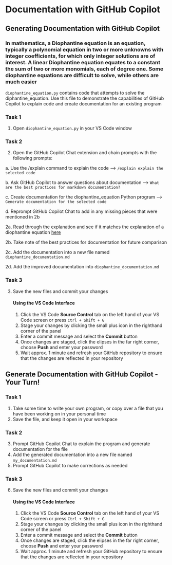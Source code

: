 # Documentation with GitHub Copilot

## Generating Documentation with GitHub Copilot

### In mathematics, a Diophantine equation is an equation, typically a polynomial equation in two or more unknowns with integer coefficients, for which only integer solutions are of interest. A linear Diophantine equation equates to a constant the sum of two or more monomials, each of degree one. Some diophantine equations are difficult to solve, while others are much easier

`diophantine_equation.py` contains code that attempts to solve the diphantine_equation. Use this file to demonstrate the capabilities of GitHub Copilot to explain code and create documentation for an existing program

### Task 1

1. Open `diophantine_equation.py` in your VS Code window

### Task 2

2. Open the GitHub Copilot Chat extension and chain prompts with the following prompts: 

  a. Use the /explain command to explain the code --> `/explain explain the selected code`
  
  b. Ask GitHub Copilot to answer questions about documentation --> `What are the best practices for markdown documentation?`
  
  c. Create documentation for the diophantine_equation Python program --> `Generate documentation for the selected code`
  
  d. Reprompt GitHub Copilot Chat to add in any missing pieces that were mentioned in 2b

  2a. Read through the explanation and see if it matches the explanation of a diophantine equation [here](https://mathworld.wolfram.com/DiophantineEquation.html)
  
  2b. Take note of the best practices for documentation for future comparison
  
  2c. Add the documentation into a new file named `diophantine_documentation.md`
  
  2d. Add the improved documentation into `diophantine_documentation.md`

### Task 3

3. Save the new files and commit your changes 

    #### Using the VS Code Interface

    1. Click the VS Code **Source Control** tab on the left hand of your VS Code screen or press `Ctrl + Shift + G` 
    2. Stage your changes by clicking the small plus icon in the righthand corner of the panel
    3. Enter a commit message and select the **Commit** button
    4. Once changes are staged, click the elipses in the far right corner, choose **Push** and enter your password
    5. Wait approx. 1 minute and refresh your GitHub repository to ensure that the changes are reflected in your repository

## Generate Documentation with GitHub Copilot - Your Turn!

### Task 1
1. Take some time to write your own program, or copy over a file that you have been working on in your personal time
2. Save the file, and keep it open in your workspace

### Task 2

3. Prompt GitHub Copilot Chat to explain the program and generate documentation for the file
4. Add the generated documentation into a new file named `my_documentation.md`
5. Prompt GitHub Copilot to make corrections as needed

### Task 3

6. Save the new files and commit your changes

    #### Using the VS Code Interface

    1. Click the VS Code **Source Control** tab on the left hand of your VS Code screen or press `Ctrl + Shift + G` 
    2. Stage your changes by clicking the small plus icon in the righthand corner of the panel
    3. Enter a commit message and select the **Commit** button
    4. Once changes are staged, click the elipses in the far right corner, choose **Push** and enter your password
    5. Wait approx. 1 minute and refresh your GitHub repository to ensure that the changes are reflected in your repository